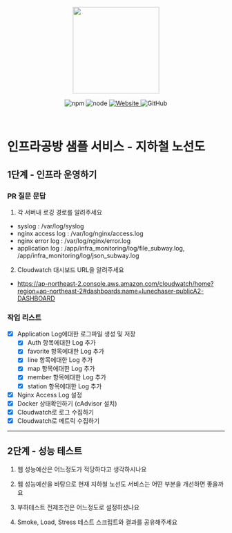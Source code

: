 <p align="center">
    <img width="200px;" src="https://raw.githubusercontent.com/woowacourse/atdd-subway-admin-frontend/master/images/main_logo.png"/>
</p>
<p align="center">
  <img alt="npm" src="https://img.shields.io/badge/npm-%3E%3D%205.5.0-blue">
  <img alt="node" src="https://img.shields.io/badge/node-%3E%3D%209.3.0-blue">
  <a href="https://edu.nextstep.camp/c/R89PYi5H" alt="nextstep atdd">
    <img alt="Website" src="https://img.shields.io/website?url=https%3A%2F%2Fedu.nextstep.camp%2Fc%2FR89PYi5H">
  </a>
  <img alt="GitHub" src="https://img.shields.io/github/license/next-step/atdd-subway-service">
</p>

<br>

# 인프라공방 샘플 서비스 - 지하철 노선도

## 1단계 - 인프라 운영하기
### PR 질문 문답
1. 각 서버내 로깅 경로를 알려주세요
- syslog : /var/log/syslog
- nginx access log : /var/log/nginx/access.log
- nginx error log : /var/log/nginx/error.log
- application log : /app/infra_monitoring/log/file_subway.log, /app/infra_monitoring/log/json_subway.log

2. Cloudwatch 대시보드 URL을 알려주세요
- https://ap-northeast-2.console.aws.amazon.com/cloudwatch/home?region=ap-northeast-2#dashboards:name=lunechaser-publicA2-DASHBOARD

### 작업 리스트
- [x] Application Log에대한 로그파일 생성 및 저장
  - [x] Auth 항목에대한 Log 추가
  - [x] favorite 항목에대한 Log 추가
  - [x] line 항목에대한 Log 추가
  - [x] map 항목에대한 Log 추가
  - [x] member 항목에대한 Log 추가
  - [x] station 항목에대한 Log 추가
- [x] Nginx Access Log 설정
- [x] Docker 상태확인하기 (cAdvisor 설치)
- [x] Cloudwatch로 로그 수집하기
- [x] Cloudwatch로 메트릭 수집하기
---

## 2단계 - 성능 테스트
1. 웹 성능예산은 어느정도가 적당하다고 생각하시나요

2. 웹 성능예산을 바탕으로 현재 지하철 노선도 서비스는 어떤 부분을 개선하면 좋을까요

3. 부하테스트 전제조건은 어느정도로 설정하셨나요

4. Smoke, Load, Stress 테스트 스크립트와 결과를 공유해주세요
